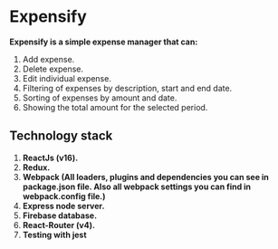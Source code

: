 # Expensify

**Expensify is a simple expense manager that can:**

1. Add expense.
2. Delete expense.
3. Edit individual expense.
4. Filtering of expenses by description, start and end date.
5. Sorting of expenses by amount and date.
6. Showing the total amount for the selected period.


## Technology stack

1. **ReactJs (v16).**
2. **Redux.**
3. **Webpack (All loaders, plugins and dependencies you can see in package.json file. Also all webpack settings you can find in webpack.config file.)**
4. **Express node server.**
5. **Firebase database.**
6. **React-Router (v4).**
7. **Testing with jest**
   